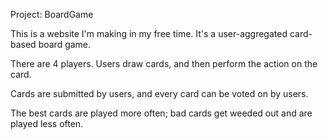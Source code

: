 Project: BoardGame

This is a website I'm making in my free time.  It's a user-aggregated card-based board game. 

There are 4 players.  Users draw cards, and then perform the action on the card.

Cards are submitted by users, and every card can be voted on by users. 

The best cards are played more often; bad cards get weeded out and are played less often. 
